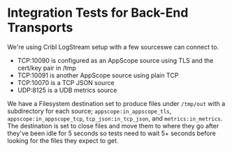 # Integration Tests for Back-End Transports

We're using Cribl LogStream setup with a few sourceswe can connect to.

* TCP:10090 is configured as an AppScope source using TLS and the cert/key pair in /tmp
* TCP:10091 is another AppScope source using plain TCP
* TCP:10070 is a TCP JSON source
* UDP:8125 is a UDB metrics source

We have a Filesystem destination set to produce files under `/tmp/out` with a subdirectory for each source; `appscope:in_appscope_tls`, `appscope:in_appscope_tcp`, `tcp_json:in_tcp_json`, and `metrics:in_metrics`. The destination is set to close files and move them to where they go after they've been idle for 5 seconds so tests need to wait 5+ seconds before looking for the files they expect to get.
